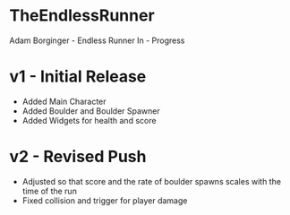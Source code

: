 # TheEndlessRunner
Adam Borginger - Endless Runner
In - Progress

# v1 - Initial Release

- Added Main Character
- Added Boulder and Boulder Spawner
- Added Widgets for health and score

# v2 - Revised Push

- Adjusted so that score and the rate of boulder spawns scales with the time of the run
- Fixed collision and trigger for player damage
